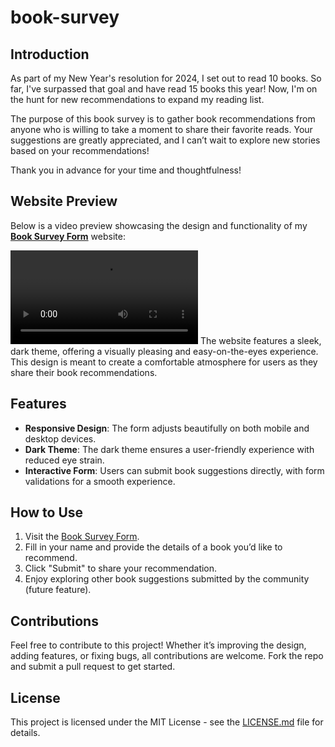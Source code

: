 # book-survey

## Introduction
As part of my New Year's resolution for 2024, I set out to read 10 books. So far, I've surpassed that goal and have read 15 books this year! Now, I'm on the hunt for new recommendations to expand my reading list.

The purpose of this book survey is to gather book recommendations from anyone who is willing to take a moment to share their favorite reads. Your suggestions are greatly appreciated, and I can’t wait to explore new stories based on your recommendations!

Thank you in advance for your time and thoughtfulness!

## Website Preview

Below is a video preview showcasing the design and functionality of my [**Book Survey Form**](https://rbracker.github.io/book-survey/) website:

<video controls src="assets/images/giphy.mp4" title="Book Survey Video"></video>
The website features a sleek, dark theme, offering a visually pleasing and easy-on-the-eyes experience. This design is meant to create a comfortable atmosphere for users as they share their book recommendations.

## Features
- **Responsive Design**: The form adjusts beautifully on both mobile and desktop devices.
- **Dark Theme**: The dark theme ensures a user-friendly experience with reduced eye strain.
- **Interactive Form**: Users can submit book suggestions directly, with form validations for a smooth experience.

## How to Use
1. Visit the [Book Survey Form](https://rbracker.github.io/book-survey/).
2. Fill in your name and provide the details of a book you’d like to recommend.
3. Click "Submit" to share your recommendation.
4. Enjoy exploring other book suggestions submitted by the community (future feature).

## Contributions
Feel free to contribute to this project! Whether it’s improving the design, adding features, or fixing bugs, all contributions are welcome. Fork the repo and submit a pull request to get started.

## License
This project is licensed under the MIT License - see the [LICENSE.md](LICENSE.md) file for details.

